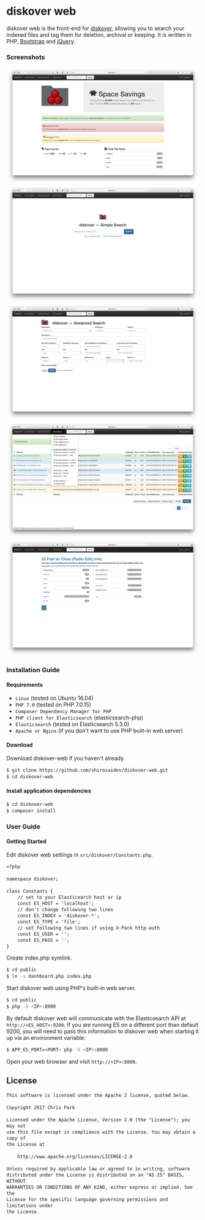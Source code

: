 # diskover web

diskover web is the front-end for [diskover](https://github.com/shirosaidev/diskover), allowing you to search your indexed files and tag them for deletion, archival or keeping. It is written in PHP, [Bootstrap](http://getbootstrap.com/) and [jQuery](https://jquery.com/).

### Screenshots

![diskover web dashboard](docs/diskover-web-dashboard-screenshot.png?raw=True)
![diskover web simple search](docs/diskover-web-simplesearch-screenshot.png?raw=True)
![diskover web advanced file view](docs/diskover-web-advancedsearch-screenshot.png?raw=True)
![diskover web search results](docs/diskover-web-searchresults-screenshot.png?raw=True)
![diskover web file view](docs/diskover-web-fileview-screenshot.png?raw=True)

### Installation Guide

#### Requirements

* `Linux` (tested on Ubuntu 16.04)
* `PHP 7.0` (tested on PHP 7.0.15)
* `Composer Dependency Manager for PHP`
* `PHP client for Elasticsearch` (elasticsearch-php)
* `Elasticsearch` (tested on Elasticsearch 5.3.0)
* `Apache or Nginx` (if you don't want to use PHP built-in web server)

#### Download

Download diskover-web if you haven't already.

```sh
$ git clone https://github.com/shirosaidev/diskover-web.git
$ cd diskover-web
```

#### Install application dependencies

```sh
$ cd diskover-web
$ composer install
```


### User Guide

#### Getting Started

Edit diskover web settings in `src/diskover/Constants.php`.

```
<?php

namespace diskover;

class Constants {
    // set to your Elasticearch host or ip
    const ES_HOST = 'localhost';
    // don't change following two lines
    const ES_INDEX = 'diskover-*';
    const ES_TYPE = 'file';
    // set following two lines if using X-Pack http-auth
    const ES_USER = '';
    const ES_PASS = '';
}
```

Create index.php symlink.

```sh
$ cd public
$ ln -s dashboard.php index.php
```

Start diskover web using PHP's built-in web server.

```sh
$ cd public
$ php -S <IP>:8000
```

By default diskover web will communicate with the Elasticsearch API at `http://<ES_HOST>:9200`. If you are running ES 
on a different port than default 9200, you will need to pass this information to diskover web when starting
it up via an environment variable:

```sh
$ APP_ES_PORT=<PORT> php -S <IP>:8000
```

Open your web browser and visit `http://<IP>:8000`.


## License

```
This software is licensed under the Apache 2 license, quoted below.

Copyright 2017 Chris Park

Licensed under the Apache License, Version 2.0 (the "License"); you may not
use this file except in compliance with the License. You may obtain a copy of
the License at

    http://www.apache.org/licenses/LICENSE-2.0

Unless required by applicable law or agreed to in writing, software
distributed under the License is distributed on an "AS IS" BASIS, WITHOUT
WARRANTIES OR CONDITIONS OF ANY KIND, either express or implied. See the
License for the specific language governing permissions and limitations under
the License.
```
